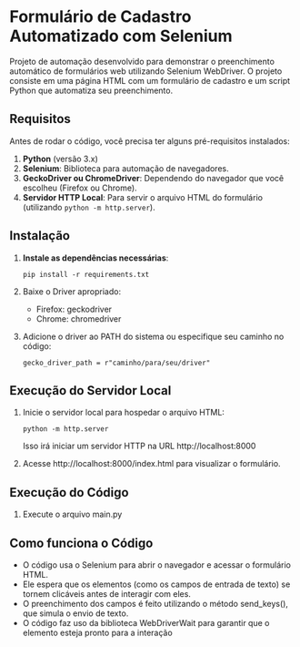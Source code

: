 # Formulário de Cadastro Automatizado com Selenium

Projeto de automação desenvolvido para demonstrar o preenchimento automático de formulários web utilizando Selenium WebDriver. O projeto consiste em uma página HTML com um formulário de cadastro e um script Python que automatiza seu preenchimento.

## Requisitos

Antes de rodar o código, você precisa ter alguns pré-requisitos instalados:

1. **Python** (versão 3.x)
2. **Selenium**: Biblioteca para automação de navegadores.
3. **GeckoDriver ou ChromeDriver**: Dependendo do navegador que você escolheu (Firefox ou Chrome).
4. **Servidor HTTP Local**: Para servir o arquivo HTML do formulário (utilizando `python -m http.server`).

## Instalação

1. **Instale as dependências necessárias**:
   ```properties
   pip install -r requirements.txt
   ```
2. Baixe o Driver apropriado:
   - Firefox: geckodriver
   - Chrome: chromedriver
     
3. Adicione o driver ao PATH do sistema ou especifique seu caminho no código:
   ```properties
   gecko_driver_path = r"caminho/para/seu/driver"
   ```
## Execução do Servidor Local

1. Inicie o servidor local para hospedar o arquivo HTML:
   ```properties
   python -m http.server
   ```
   Isso irá iniciar um servidor HTTP na URL http://localhost:8000

2. Acesse http://localhost:8000/index.html para visualizar o formulário.

## Execução do Código

1. Execute o arquivo main.py

## Como funciona o Código

- O código usa o Selenium para abrir o navegador e acessar o formulário HTML.
- Ele espera que os elementos (como os campos de entrada de texto) se tornem clicáveis antes de interagir com eles.
- O preenchimento dos campos é feito utilizando o método send_keys(), que simula o envio de texto.
- O código faz uso da biblioteca WebDriverWait para garantir que o elemento esteja pronto para a interação
